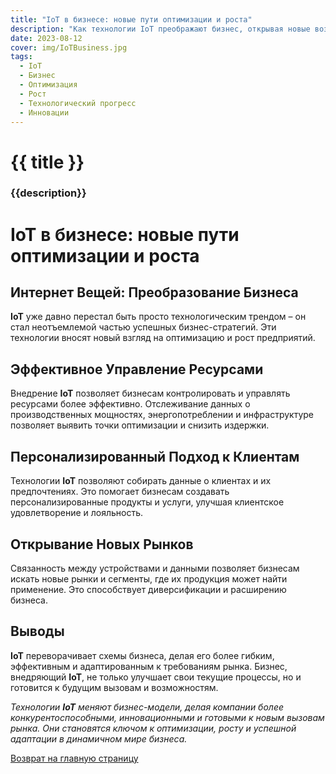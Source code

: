 ```yaml
---
title: "IoT в бизнесе: новые пути оптимизации и роста"
description: "Как технологии IoT преображают бизнес, открывая новые возможности для оптимизации и роста."
date: 2023-08-12
cover: img/IoTBusiness.jpg
tags:
  - IoT
  - Бизнес
  - Оптимизация
  - Рост
  - Технологический прогресс
  - Инновации
---
```

# {{ title }}
### {{description}}

# IoT в бизнесе: новые пути оптимизации и роста

## Интернет Вещей: Преобразование Бизнеса

**IoT** уже давно перестал быть просто технологическим трендом – он стал неотъемлемой частью успешных  бизнес-стратегий. Эти технологии вносят новый взгляд на оптимизацию и рост предприятий.

## Эффективное Управление Ресурсами

Внедрение **IoT** позволяет бизнесам контролировать и управлять ресурсами более эффективно. Отслеживание данных о производственных мощностях, энергопотреблении и инфраструктуре позволяет выявить точки оптимизации и снизить издержки.

## Персонализированный Подход к Клиентам

Технологии **IoT** позволяют собирать данные о клиентах и их предпочтениях. Это помогает бизнесам создавать персонализированные продукты и услуги, улучшая клиентское удовлетворение и лояльность.

## Открывание Новых Рынков

Связанность между устройствами и данными позволяет бизнесам искать новые рынки и сегменты, где их продукция может найти применение. Это способствует диверсификации и расширению бизнеса.

## Выводы

**IoT** переворачивает схемы бизнеса, делая его более гибким, эффективным и адаптированным к требованиям рынка. Бизнес, внедряющий **IoT**, не только улучшает свои текущие процессы, но и готовится к будущим вызовам и возможностям.

*Технологии **IoT** меняют бизнес-модели, делая компании более конкурентоспособными, инновационными и готовыми к новым вызовам рынка. Они становятся ключом к оптимизации, росту и успешной адаптации в динамичном мире бизнеса.*

[Возврат на главную страницу](/)
